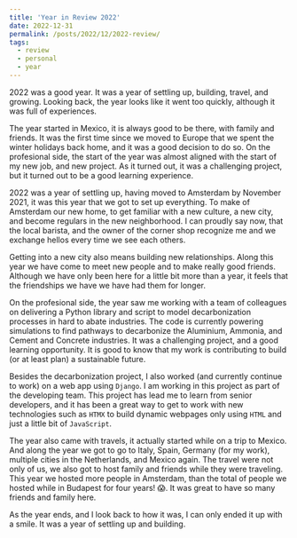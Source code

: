 ```yaml
---
title: 'Year in Review 2022'
date: 2022-12-31
permalink: /posts/2022/12/2022-review/
tags:
  - review
  - personal
  - year
---
```


2022 was a good year. It was a year of settling up, building, travel, and growing. Looking back, the year looks like it went too quickly, although it was full of experiences.

The year started in Mexico, it is always good to be there, with family and friends. It was the first time since we moved to Europe that we spent the winter holidays back home, and it was a good decision to do so. On the profesional side, the start of the year was almost aligned with the start of my new job, and new project. As it turned out, it was a challenging project, but it turned out to be a good learning experience.

2022 was a year of settling up, having moved to Amsterdam by November 2021, it was this year that we got to set up everything. To make of Amsterdam our new home, to get familiar with a new culture, a new city, and become regulars in the new neighborhood. I can proudly say now, that the local barista, and the owner of the corner shop recognize me and we exchange hellos every time we see each others.

Getting into a new city also means building new relationships. Along this year we have come to meet new people and to make really good friends. Although we have only been here for a little bit more than a year, it feels that the friendships we have we have had them for longer. 

On the profesional side, the year saw me working with a team of colleagues on delivering a Python library and script to model decarbonization processes in hard to abate industries. The code is currently powering simulations to find pathways to decarbonize the Aluminium, Ammonia, and Cement and Concrete industries. It was a challenging project, and a good learning opportunity. It is good to know that my work is contributing to build (or at least plan) a sustainable future. 

Besides the decarbonization project, I also worked (and currently continue to work) on a web app using `Django`. I am working in this project as part of the developing team. This project has lead me to learn from senior developers, and it has been a great way to get to work with new technologies such as `HTMX` to build dynamic webpages only using `HTML` and just a little bit of `JavaScript`.

The year also came with travels, it actually started while on a trip to Mexico. And along the year we got to go to Italy, Spain, Germany (for my work), multiple cities in the Netherlands, and Mexico again. The travel were not only of us, we also got to host family and friends while they were traveling. This year we hosted more people in Amsterdam, than the total of people we hosted while in Budapest for four years! 😱. It was great to have so many friends and family here.

As the year ends, and I look back to how it was, I can only ended it up with a smile. It was a year of settling up and building.